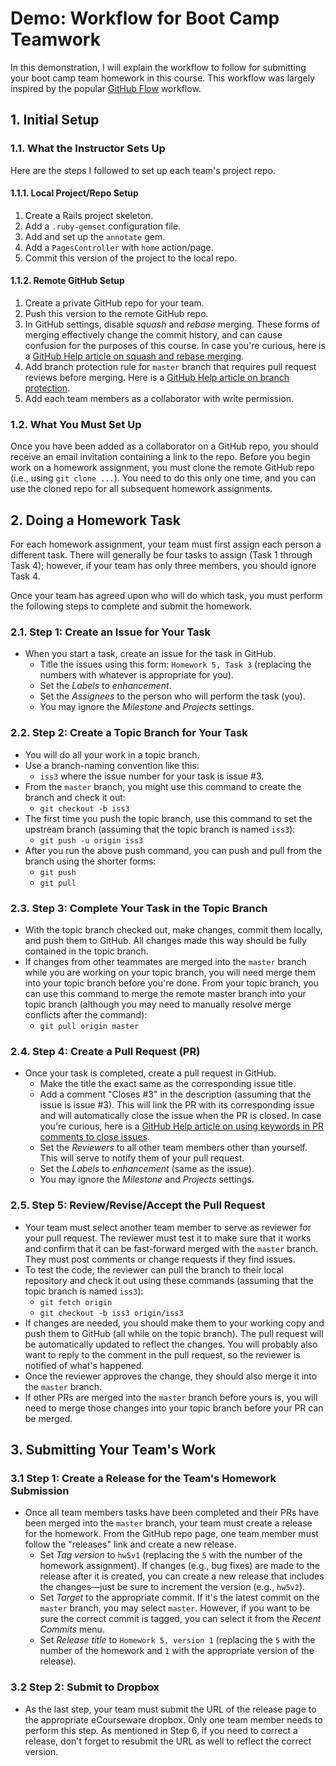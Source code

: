 # Demo: Workflow for Boot Camp Teamwork

In this demonstration, I will explain the workflow to follow for submitting your boot camp team homework in this course. This workflow was largely inspired by the popular [GitHub Flow](https://guides.github.com/introduction/flow/) workflow.

## 1. Initial Setup

### 1.1. What the Instructor Sets Up

Here are the steps I followed to set up each team's project repo.

#### 1.1.1. Local Project/Repo Setup

1. Create a Rails project skeleton.
1. Add a `.ruby-gemset` configuration file.
1. Add and set up the `annotate` gem.
1. Add a `PagesController` with `home` action/page.
1. Commit this version of the project to the local repo.

#### 1.1.2. Remote GitHub Setup

1. Create a private GitHub repo for your team.
1. Push this version to the remote GitHub repo.
1. In GitHub settings, disable _squash_ and _rebase_ merging. These forms of merging effectively change the commit history, and can cause confusion for the purposes of this course. In case you're curious, here is a [GitHub Help article on squash and rebase merging](https://help.github.com/articles/about-pull-request-merges/).
1. Add branch protection rule for `master` branch that requires pull request reviews before merging. Here is a [GitHub Help article on branch protection](https://help.github.com/articles/configuring-protected-branches/).
1. Add each team members as a collaborator with write permission.

### 1.2. What You Must Set Up

Once you have been added as a collaborator on a GitHub repo, you should receive an email invitation containing a link to the repo. Before you begin work on a homework assignment, you must clone the remote GitHub repo (i.e., using `git clone ...`). You need to do this only one time, and you can use the cloned repo for all subsequent homework assignments.

## 2. Doing a Homework Task

For each homework assignment, your team must first assign each person a different task. There will generally be four tasks to assign (Task 1 through Task 4); however, if your team has only three members, you should ignore Task 4.

Once your team has agreed upon who will do which task, you must perform the following steps to complete and submit the homework.

### 2.1. Step 1: Create an Issue for Your Task

- When you start a task, create an issue for the task in GitHub.
  - Title the issues using this form: `Homework 5, Task 3` (replacing the numbers with whatever is appropriate for you).
  - Set the _Labels_ to _enhancement_.
  - Set the _Assignees_ to the person who will perform the task (you).
  - You may ignore the _Milestone_ and _Projects_ settings.

### 2.2. Step 2: Create a Topic Branch for Your Task

- You will do all your work in a topic branch.
- Use a branch-naming convention like this:
  - `iss3` where the issue number for your task is issue #3.
- From the `master` branch, you might use this command to create the branch and check it out:
  - `git checkout -b iss3`
- The first time you push the topic branch, use this command to set the upstream branch (assuming that the topic branch is named `iss3`):
  - `git push -u origin iss3`
- After you run the above push command, you can push and pull from the branch using the shorter forms:
  - `git push`
  - `git pull`

### 2.3. Step 3: Complete Your Task in the Topic Branch

- With the topic branch checked out, make changes, commit them locally, and push them to GitHub. All changes made this way should be fully contained in the topic branch.
- If changes from other teammates are merged into the `master` branch while you are working on your topic branch, you will need merge them into your topic branch before you're done. From your topic branch, you can use this command to merge the remote master branch into your topic branch (although you may need to manually resolve merge conflicts after the command):
  - `git pull origin master`

### 2.4. Step 4: Create a Pull Request (PR)

- Once your task is completed, create a pull request in GitHub.
  - Make the title the exact same as the corresponding issue title.
  - Add a comment "Closes #3" in the description (assuming that the issue is issue #3). This will link the PR with its corresponding issue and will automatically close the issue when the PR is closed. In case you're curious, here is a [GitHub Help article on using keywords in PR comments to close issues](https://help.github.com/articles/closing-issues-using-keywords/).
  - Set the _Reviewers_ to all other team members other than yourself. This will serve to notify them of your pull request.
  - Set the _Labels_ to _enhancement_ (same as the issue).
  - You may ignore the _Milestone_ and _Projects_ settings.

### 2.5. Step 5: Review/Revise/Accept the Pull Request

- Your team must select another team member to serve as reviewer for your pull request. The reviewer must test it to make sure that it works and confirm that it can be fast-forward merged with the `master` branch. They must post comments or change requests if they find issues.
- To test the code, the reviewer can pull the branch to their local repository and check it out using these commands (assuming that the topic branch is named `iss3`):
  - `git fetch origin`
  - `git checkout -b iss3 origin/iss3`
- If changes are needed, you should make them to your working copy and push them to GitHub (all while on the topic branch). The pull request will be automatically updated to reflect the changes. You will probably also want to reply to the comment in the pull request, so the reviewer is notified of what's happened.
- Once the reviewer approves the change, they should also merge it into the `master` branch.
- If other PRs are merged into the `master` branch before yours is, you will need to merge those changes into your topic branch before your PR can be merged.

## 3. Submitting Your Team's Work

### 3.1 Step 1: Create a Release for the Team's Homework Submission

- Once all team members tasks have been completed and their PRs have been merged into the `master` branch, your team must create a release for the homework. From the GitHub repo page, one team member must follow the "releases" link and create a new release.
  - Set _Tag version_ to `hw5v1` (replacing the `5` with the number of the homework assignment). If changes (e.g., bug fixes) are made to the release after it is created, you can create a new release that includes the changes—just be sure to increment the version (e.g., `hw5v2`).
  - Set _Target_ to the appropriate commit. If it's the latest commit on the `master` branch, you may select `master`. However, if you want to be sure the correct commit is tagged, you can select it from the _Recent Commits_ menu.
  - Set _Release title_ to `Homework 5, version 1` (replacing the `5` with the number of the homework and `1` with the appropriate version of the release).

### 3.2 Step 2: Submit to Dropbox

- As the last step, your team must submit the URL of the release page to the appropriate eCourseware dropbox. Only one team member needs to perform this step. As mentioned in Step 6, if you need to correct a release, don't forget to resubmit the URL as well to reflect the correct version.

